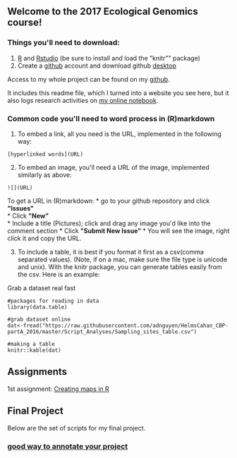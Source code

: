 
## Welcome to the 2017 Ecological Genomics course! 

### Things you'll need to download:
1. [R](https://www.r-project.org/) and [Rstudio](https://www.rstudio.com/) (be sure to install and load the "knitr"" package)
2. Create a [github](https://github.com/) account and download github [desktop](https://desktop.github.com/)

Access to my whole project can be found on my [github](https://github.com/adnguyen/2017_Ecological_Genomics).

It includes this readme file, which I turned into a website you see here, but it also logs research activities on [my online notebook](https://github.com/adnguyen/2017_Ecological_Genomics/blob/master/Online_notebook.md).

### Common code you'll need to word process in (R)markdown  

1. To embed a link, all you need is the URL, implemented in the following way:   
```
[hyperlinked words](URL)
```

2. To embed an image, you'll need a URL of the image, implemented similarly as above:
```
![](URL)
```
To get a URL in (R)markdown:
    * go to your github repository and click **"Issues"**    
    * Click **"New"**    
    * Include a title (Pictures); click and drag any image you'd like into the comment section
    * Click **"Submit New Issue"** 
    * You will see the image, right click it and copy the URL.     

3. To include a table, it is best if you format it first as a csv(comma separated values). (Note, if on a mac, make sure the file type is unicode and unix). With the knitr package, you can generate tables easily from the csv. Here is an example: 

Grab a dataset real fast
```{r}
#packages for reading in data
library(data.table)

#grab dataset online
dat<-fread("https://raw.githubusercontent.com/adnguyen/HelmsCahan_CBP-partA_2016/master/Script_Analyses/Sampling_sites_table.csv")

#making a table
knitr::kable(dat)
```




  
## Assignments   
1st assignment: [Creating maps in R](RasterPCA_demo.html)


## Final Project    

Below are the set of scripts for my final project.


### [good way to annotate your project](http://stackoverflow.com/questions/19699059/representing-directory-file-structure-in-markdown-syntax)

